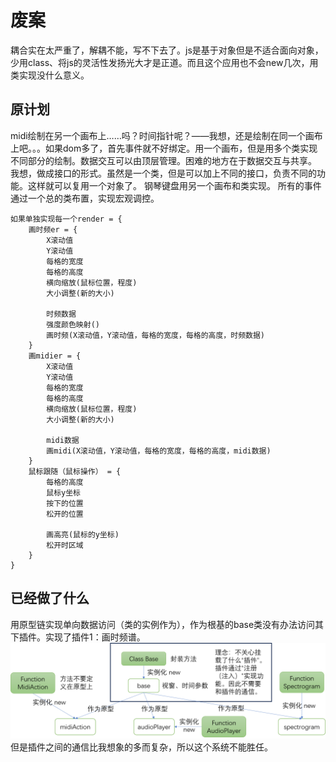 # 废案
耦合实在太严重了，解耦不能，写不下去了。js是基于对象但是不适合面向对象，少用class、将js的灵活性发扬光大才是正道。而且这个应用也不会new几次，用类实现没什么意义。
## 原计划
midi绘制在另一个画布上……吗？时间指针呢？——我想，还是绘制在同一个画布上吧。。。如果dom多了，首先事件就不好绑定。用一个画布，但是用多个类实现不同部分的绘制。数据交互可以由顶层管理。困难的地方在于数据交互与共享。
我想，做成接口的形式。虽然是一个类，但是可以加上不同的接口，负责不同的功能。这样就可以复用一个对象了。
钢琴键盘用另一个画布和类实现。
所有的事件通过一个总的类布置，实现宏观调控。
```
如果单独实现每一个render = {
    画时频er = {
        X滚动值
        Y滚动值
        每格的宽度
        每格的高度
        横向缩放(鼠标位置，程度)
        大小调整(新的大小)

        时频数据
        强度颜色映射()
        画时频(X滚动值，Y滚动值，每格的宽度，每格的高度，时频数据)
    }
    画midier = {
        X滚动值
        Y滚动值
        每格的宽度
        每格的高度
        横向缩放(鼠标位置，程度)
        大小调整(新的大小)

        midi数据
        画midi(X滚动值，Y滚动值，每格的宽度，每格的高度，midi数据)
    }
    鼠标跟随（鼠标操作） = {
        每格的高度
        鼠标y坐标
        按下的位置
        松开的位置

        画高亮(鼠标的y坐标)
        松开时区域
    }
}
```
## 已经做了什么
用原型链实现单向数据访问（类的实例作为），作为根基的base类没有办法访问其下插件。实现了插件1：画时频谱。
![structor](./deprecated.png)
但是插件之间的通信比我想象的多而复杂，所以这个系统不能胜任。